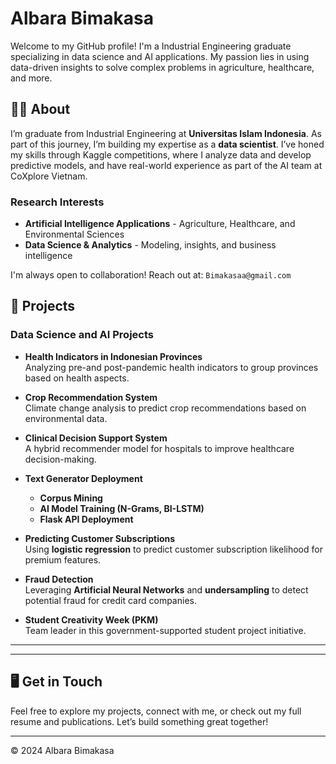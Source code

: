 # Albara Bimakasa

Welcome to my GitHub profile! I'm a Industrial Engineering graduate specializing in data science and AI applications. My passion lies in using data-driven insights to solve complex problems in agriculture, healthcare, and more.


## 🧑‍💻 About

I’m graduate from Industrial Engineering at **Universitas Islam Indonesia**. As part of this journey, I’m building my expertise as a **data scientist**. I’ve honed my skills through Kaggle competitions, where I analyze data and develop predictive models, and have real-world experience as part of the AI team at CoXplore Vietnam.

### Research Interests

- **Artificial Intelligence Applications** - Agriculture, Healthcare, and Environmental Sciences
- **Data Science & Analytics** - Modeling, insights, and business intelligence

I'm always open to collaboration! Reach out at: `Bimakasaa@gmail.com`


## 💼 Projects

### Data Science and AI Projects

- **Health Indicators in Indonesian Provinces**  
  Analyzing pre-and post-pandemic health indicators to group provinces based on health aspects.

- **Crop Recommendation System**  
  Climate change analysis to predict crop recommendations based on environmental data.

- **Clinical Decision Support System**  
  A hybrid recommender model for hospitals to improve healthcare decision-making.

- **Text Generator Deployment**  
  - **Corpus Mining**  
  - **AI Model Training (N-Grams, BI-LSTM)**  
  - **Flask API Deployment**

- **Predicting Customer Subscriptions**  
  Using **logistic regression** to predict customer subscription likelihood for premium features.

- **Fraud Detection**  
  Leveraging **Artificial Neural Networks** and **undersampling** to detect potential fraud for credit card companies.

- **Student Creativity Week (PKM)**  
  Team leader in this government-supported student project initiative.

---


---

## 🖥️ Get in Touch

Feel free to explore my projects, connect with me, or check out my full resume and publications. Let’s build something great together!

---

© 2024 Albara Bimakasa  

